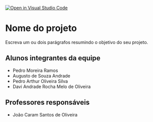 [![Open in Visual Studio Code](https://classroom.github.com/assets/open-in-vscode-718a45dd9cf7e7f842a935f5ebbe5719a5e09af4491e668f4dbf3b35d5cca122.svg)](https://classroom.github.com/online_ide?assignment_repo_id=12207393&assignment_repo_type=AssignmentRepo)
# Nome do projeto
Escreva um ou dois parágrafos resumindo o objetivo do seu projeto.

## Alunos integrantes da equipe

* Pedro Moreira Ramos
* Augusto de Souza Andrade
* Pedro Arthur Oliveira Silva
* Davi Andrade Rocha Melo de Oliveira

## Professores responsáveis

* João Caram Santos de Oliveira


